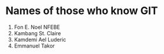 # Names of those who know GIT

1. Fon E. Noel NFEBE
2. Kambang St. Claire
3. Kamdemi Ael Luderic
4. Emmanuel Takor